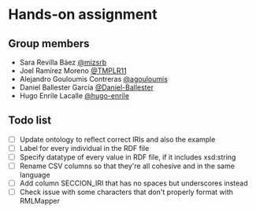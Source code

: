 # Hands-on assignment

## Group members
- Sara Revilla Báez [@mizsrb](https://github.com/mizsrb)
- Joel Ramírez Moreno [@TMPLR11](https://github.com/TMPLR11)
- Alejandro Gouloumis Contreras [@agouloumis](https://github.com/agouloumis)
- Daniel Ballester García [@Daniel-Ballester](https://github.com/Daniel-Ballester)
- Hugo Enrile Lacalle [@hugo-enrile](https://github.com/hugo-enrile)

## Todo list
- [ ] Update ontology to reflect correct IRIs and also the example
- [ ] Label for every individual in the RDF file
- [ ] Specify datatype of every value in RDF file, if it includes xsd:string
- [ ] Rename CSV columns so that they're all cohesive and in the same language
- [ ] Add column SECCION_IRI that has no spaces but underscores instead
- [ ] Check issue with some characters that don't properly format with RMLMapper
